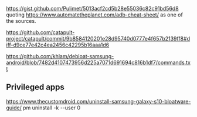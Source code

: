 https://gist.github.com/Pulimet/5013acf2cd5b28e55036c82c91bd56d8
quoting https://www.automatetheplanet.com/adb-cheat-sheet/ as one of the sources.

https://github.com/catapult-project/catapult/commit/9b8584120201e28d95740d0777e4f657b2139ff8#diff-d9ce77e42c4ea2456c42295b16aaa1d6

https://github.com/khlam/debloat-samsung-android/blob/7482d4107473956d225a7071d691694c816b1df7/commands.txt

## Privileged apps

https://www.thecustomdroid.com/uninstall-samsung-galaxy-s10-bloatware-guide/
pm uninstall -k --user 0 <app-package-name>
